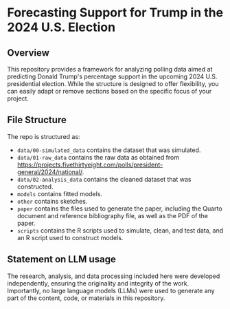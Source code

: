 # Forecasting Support for Trump in the 2024 U.S. Election

## Overview

This repository provides a framework for analyzing polling data aimed at predicting Donald Trump's percentage support in the upcoming 2024 U.S. presidential election. While the structure is designed to offer flexibility, you can easily adapt or remove sections based on the specific focus of your project.

## File Structure

The repo is structured as:

-   `data/00-simulated_data` contains the dataset that was simulated.
-   `data/01-raw_data` contains the raw data as obtained from https://projects.fivethirtyeight.com/polls/president-general/2024/national/.
-   `data/02-analysis_data` contains the cleaned dataset that was constructed.
-   `models` contains fitted models. 
-   `other` contains sketches.
-   `paper` contains the files used to generate the paper, including the Quarto document and reference bibliography file, as well as the PDF of the paper. 
-   `scripts` contains the R scripts used to simulate, clean, and test data, and an R script used to construct models.


## Statement on LLM usage

The research, analysis, and data processing included here were developed independently, ensuring the originality and integrity of the work. Importantly, no large language models (LLMs) were used to generate any part of the content, code, or materials in this repository.
